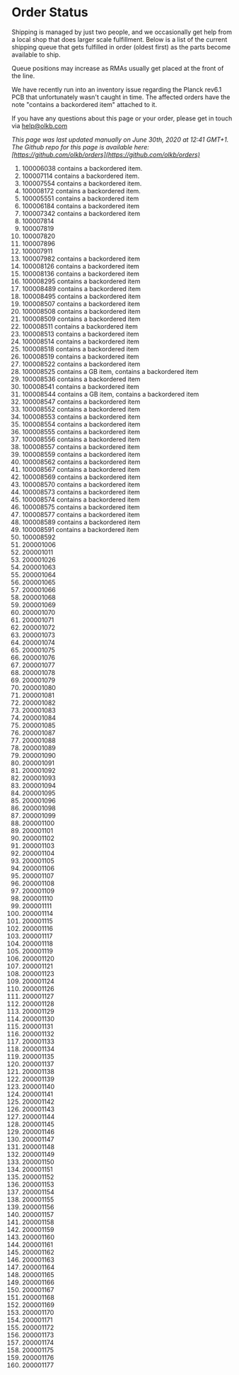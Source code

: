 # Order Status

Shipping is managed by just two people, and we occasionally get help from a local shop that does larger scale fulfillment. Below is a list of the current shipping queue that gets fulfilled in order (oldest first) as the parts become available to ship.

Queue positions may increase as RMAs usually get placed at the front of the line.

We have recently run into an inventory issue regarding the Planck rev6.1 PCB that unfortunately wasn't caught in time. The affected orders have the note "contains a backordered item" attached to it.

If you have any questions about this page or your order, please get in touch via help@olkb.com

*This page was last updated manually on June 30th, 2020 at 12:41 GMT+1. The Github repo for this page is available here: [https://github.com/olkb/orders](https://github.com/olkb/orders)*

 1. 100006038 contains a backordered item.
 2. 100007114 contains a backordered item.
 3. 100007554 contains a backordered item.
 4. 100008172 contains a backordered item.
 5. 100005551 contains a backordered item
 6. 100006184 contains a backordered item
 7. 100007342 contains a backordered item
 8. 100007814
 9. 100007819
 10. 100007820
 11. 100007896
 12. 100007911
 13. 100007982 contains a backordered item
 14. 100008126 contains a backordered item
 15. 100008136 contains a backordered item
 16. 100008295 contains a backordered item
 17. 100008489 contains a backordered item
 18. 100008495 contains a backordered item
 19. 100008507 contains a backordered item
 20. 100008508 contains a backordered item
 21. 100008509 contains a backordered item
 22. 100008511 contains a backordered item
 23. 100008513 contains a backordered item
 24. 100008514 contains a backordered item
 25. 100008518 contains a backordered item
 26. 100008519 contains a backordered item
 27. 100008522 contains a backordered item
 28. 100008525 contains a GB item, contains a backordered item
 29. 100008536 contains a backordered item
 30. 100008541 contains a backordered item
 31. 100008544 contains a GB item, contains a backordered item
 32. 100008547 contains a backordered item
 33. 100008552 contains a backordered item
 34. 100008553 contains a backordered item
 35. 100008554 contains a backordered item
 36. 100008555 contains a backordered item
 37. 100008556 contains a backordered item
 38. 100008557 contains a backordered item
 39. 100008559 contains a backordered item
 40. 100008562 contains a backordered item
 41. 100008567 contains a backordered item
 42. 100008569 contains a backordered item
 43. 100008570 contains a backordered item
 44. 100008573 contains a backordered item
 45. 100008574 contains a backordered item
 46. 100008575 contains a backordered item
 47. 100008577 contains a backordered item
 48. 100008589 contains a backordered item
 49. 100008591 contains a backordered item
 50. 100008592
 51. 200001006
 52. 200001011
 53. 200001026
 54. 200001063
 55. 200001064
 56. 200001065
 57. 200001066
 58. 200001068
 59. 200001069
 60. 200001070
 61. 200001071
 62. 200001072
 63. 200001073
 64. 200001074
 65. 200001075
 66. 200001076
 67. 200001077
 68. 200001078
 69. 200001079
 70. 200001080
 71. 200001081
 72. 200001082
 73. 200001083
 74. 200001084
 75. 200001085
 76. 200001087
 77. 200001088
 78. 200001089
 79. 200001090
 80. 200001091
 81. 200001092
 82. 200001093
 83. 200001094
 84. 200001095
 85. 200001096
 86. 200001098
 87. 200001099
 88. 200001100
 89. 200001101
 90. 200001102
 91. 200001103
 92. 200001104
 93. 200001105
 94. 200001106
 95. 200001107
 96. 200001108
 97. 200001109
 98. 200001110
 99. 200001111
 100. 200001114
 101. 200001115
 102. 200001116
 103. 200001117
 104. 200001118
 105. 200001119
 106. 200001120
 107. 200001121
 108. 200001123
 109. 200001124
 110. 200001126
 111. 200001127
 112. 200001128
 113. 200001129
 114. 200001130
 115. 200001131
 116. 200001132
 117. 200001133
 118. 200001134
 119. 200001135
 120. 200001137
 121. 200001138
 122. 200001139
 123. 200001140
 124. 200001141
 125. 200001142
 126. 200001143
 127. 200001144
 128. 200001145
 129. 200001146
 130. 200001147
 131. 200001148
 132. 200001149
 133. 200001150
 134. 200001151
 135. 200001152
 136. 200001153
 137. 200001154
 138. 200001155
 139. 200001156
 140. 200001157
 141. 200001158
 142. 200001159
 143. 200001160
 144. 200001161
 145. 200001162
 146. 200001163
 147. 200001164
 148. 200001165
 149. 200001166
 150. 200001167
 151. 200001168
 152. 200001169
 153. 200001170
 154. 200001171
 155. 200001172
 156. 200001173
 157. 200001174
 158. 200001175
 159. 200001176
 160. 200001177
